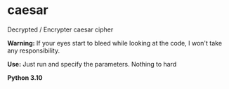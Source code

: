 # caesar
Decrypted / Encrypter caesar cipher

**Warning:**
If your eyes start to bleed while looking at the code, I won't take any responsibility.

**Use:**
Just run and specify the parameters. Nothing to hard

**Python 3.10**
